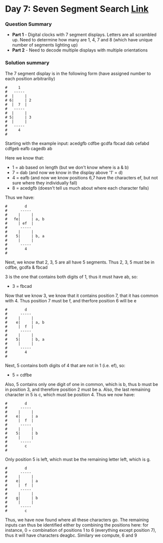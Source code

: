 # Day 7: Seven Segment Search [Link](https://adventofcode.com/2021/day/8)

### Question Summary
- **Part 1** - Digital clocks with 7 segment displays. Letters are all scrambled up. Need to determine how many are 1, 4, 7 and 8 (which have unique number of segments lighting up)
- **Part 2** - Need to decode multiple displays with multiple orientations

### Solution summary 

The 7 segment display is in the following form (have assigned number to each position arbitrariliy)

```
#     1
#   -----
#  |     |  
# 6|     | 2
#  |  7  | 
#   -----
#  |     | 
# 5|     | 3
#  |     |  
#   -----
#     4
# 
```

Starting with the example input: acedgfb cdfbe gcdfa fbcad dab cefabd cdfgeb eafb cagedb ab

Here we know that:

- 1 = ab based on length (but we don't know where is a & b)
- 7 = dab (and now we know in the display above '1' = d)
- 4 = eafb (and now we know positions 6,7 have the characters ef, but not sure where they
  individually fall)
- 8 = acedgfb (doesn't tell us much about where each character falls)

Thus we have:

```
#        d
#      -----
#     |     |  
#   fe|     | a, b
#     | ef  | 
#      -----
#     |     | 
#    5|     | b, a
#     |     |  
#      -----
#        4
#    
```

Next, we know that 2, 3, 5 are all have 5 segments. Thus 2, 3, 5 must be in cdfbe, gcdfa & fbcad

3 is the one that contains both digits of 1, thus it must have ab, so:
- 3 = fbcad

Now that we know 3, we know that it contains position 7, that it has common with 4. Thus position 7
must be f, and therfore position 6 will be e

```
#        d
#      -----
#     |     |  
#    e|     | a, b
#     |  f  | 
#      -----
#     |     | 
#    5|     | b, a
#     |     |  
#      -----
#        4
#    
```


Next, 5 contains both digits of 4 that are not in 1 (i.e. ef), so:
- 5 = cdfbe

Also, 5 contains only one digit of one in common, which is b, thus b must be in position 3, and
therefore position 2 must be a. Also, the last remaining character in 5 is c, which must be position
4. Thus we now have:


```
#        d
#      -----
#     |     |  
#    e|     | a
#     |  f  | 
#      -----
#     |     | 
#    5|     | b
#     |     |  
#      -----
#        c
#    
```

Only position 5 is left, which must be the remaining letter left, which is g. 


```
#        d
#      -----
#     |     |  
#    e|     | a
#     |  f  | 
#      -----
#     |     | 
#    g|     | b
#     |     |  
#      -----
#        c
```

Thus, we have now found where all these characters go. The remaining inputs can thus be identified
either by combining the positions here:
for instance, 0 = combination of positions 1 to 6 (everything except position 7), thus it will have
    characters deagbc. Similary we compute, 6 and 9
